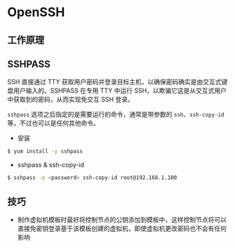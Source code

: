 # OpenSSH

## 工作原理

## SSHPASS

SSH 直接通过 TTY 获取用户密码并登录目标主机，以确保密码确实是由交互式键盘用户输入的。SSHPASS 在专用 TTY 中运行 SSH，以欺骗它这是从交互式用户中获取到的密码，从而实现免交互 SSH 登录。

`sshpass` 选项之后指定的是需要运行的命令，通常是带参数的 `ssh`、`ssh-copy-id` 等，不过也可以是任何其他命令。

* 安装

```sh
$ yum install -y sshpass
```

* sshpass & ssh-copy-id

```sh
$ sshpass -p <password> ssh-copy-id root@192.168.1.100
```

## 技巧

* 制作虚拟机模板时最好将控制节点的公钥添加到模板中，这样控制节点将可以直接免密钥登录基于该模板创建的虚拟机，即使虚拟机更改密码也不会有任何影响